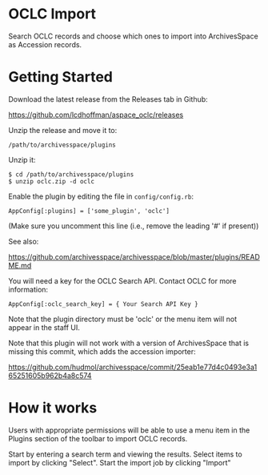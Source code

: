 OCLC Import 
===========

Search OCLC records and choose which ones to import into ArchivesSpace as Accession records.

# Getting Started

Download the latest release from the Releases tab in Github:

  https://github.com/lcdhoffman/aspace_oclc/releases

Unzip the release and move it to:

    /path/to/archivesspace/plugins

Unzip it:

    $ cd /path/to/archivesspace/plugins
    $ unzip oclc.zip -d oclc

Enable the plugin by editing the file in `config/config.rb`:

    AppConfig[:plugins] = ['some_plugin', 'oclc']

(Make sure you uncomment this line (i.e., remove the leading '#' if present))

See also:

  https://github.com/archivesspace/archivesspace/blob/master/plugins/README.md

You will need a key for the OCLC Search API. Contact OCLC for more information:

    AppConfig[:oclc_search_key] = { Your Search API Key }

Note that the plugin directory must be 'oclc' or the menu item will not appear in the staff UI.

Note that this plugin will not work with a version of ArchivesSpace that is missing this commit, which adds the accession importer:

  https://github.com/hudmol/archivesspace/commit/25eab1e77d4c0493e3a165251605b962b4a8c574

# How it works

Users with appropriate permissions will be able to use a menu item
in the Plugins section of the toolbar to import OCLC records.

Start by entering a search term and viewing the results. Select items to import by clicking "Select". Start the import job by clicking "Import"

